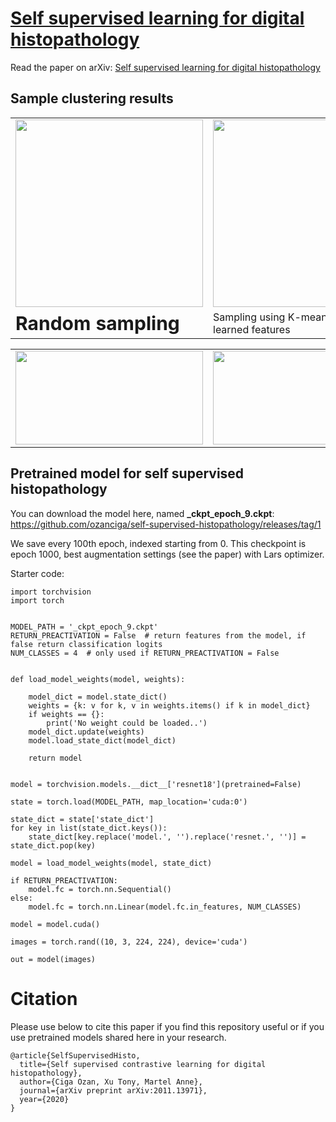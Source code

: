 # [Self supervised learning for digital histopathology](https://arxiv.org/abs/2011.13971)

Read the paper on arXiv: [Self supervised learning for digital histopathology](https://arxiv.org/pdf/2011.13971.pdf)

## Sample clustering results

<table border="0">
 <tr>
    <td><img src="https://raw.githubusercontent.com/ozanciga/self-supervised-histopathology/main/rand.png" data-canonical-src="https://raw.githubusercontent.com/ozanciga/self-supervised-histopathology/main/rand.png" width="300" height="300" /></td>
     <td><img src="https://raw.githubusercontent.com/ozanciga/self-supervised-histopathology/main/clusters.png" data-canonical-src="https://raw.githubusercontent.com/ozanciga/self-supervised-histopathology/main/clusters.png" width="300" height="300" />
 </tr>
 <tr>
</td>
   <td><b style="font-size:30px">Random sampling</b></td>
    <td>Sampling using K-means clustering of learned features</td>
 </tr>
</table>



<table border="0">
 <tr>
    <td><img src="https://raw.githubusercontent.com/ozanciga/self-supervised-histopathology/main/Selfsupunsupervisedimagesamples-1.png" width="300" height="150" /></td>
    <td><img src="https://raw.githubusercontent.com/ozanciga/self-supervised-histopathology/main/Selfsupunsupervisedimagesamples-2.png" width="300" height="150" /></td>
    <td><img src="https://raw.githubusercontent.com/ozanciga/self-supervised-histopathology/main/Selfsupunsupervisedimagesamples-3.png" width="300" height="150" /></td>
 </tr>
</table>



## Pretrained model for self supervised histopathology

You can download the model here, named **_ckpt_epoch_9.ckpt**:
https://github.com/ozanciga/self-supervised-histopathology/releases/tag/1

We save every 100th epoch, indexed starting from 0. 
This checkpoint is epoch 1000, best augmentation settings (see the paper) with Lars optimizer.

Starter code:

```
import torchvision
import torch


MODEL_PATH = '_ckpt_epoch_9.ckpt'
RETURN_PREACTIVATION = False  # return features from the model, if false return classification logits
NUM_CLASSES = 4  # only used if RETURN_PREACTIVATION = False


def load_model_weights(model, weights):

    model_dict = model.state_dict()
    weights = {k: v for k, v in weights.items() if k in model_dict}
    if weights == {}:
        print('No weight could be loaded..')
    model_dict.update(weights)
    model.load_state_dict(model_dict)

    return model


model = torchvision.models.__dict__['resnet18'](pretrained=False)

state = torch.load(MODEL_PATH, map_location='cuda:0')

state_dict = state['state_dict']
for key in list(state_dict.keys()):
    state_dict[key.replace('model.', '').replace('resnet.', '')] = state_dict.pop(key)

model = load_model_weights(model, state_dict)

if RETURN_PREACTIVATION:
    model.fc = torch.nn.Sequential()
else:
    model.fc = torch.nn.Linear(model.fc.in_features, NUM_CLASSES)

model = model.cuda()

images = torch.rand((10, 3, 224, 224), device='cuda')

out = model(images)
```

# Citation
Please use below to cite this paper if you find this repository useful or if you use pretrained models shared here in your research.

```
@article{SelfSupervisedHisto,
  title={Self supervised contrastive learning for digital histopathology},
  author={Ciga Ozan, Xu Tony, Martel Anne},
  journal={arXiv preprint arXiv:2011.13971},
  year={2020}
}
```
